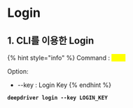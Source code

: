 # Login

## 1. CLI를 이용한 Login

{% hint style="info" %}
Command : <mark style="color:yellow;">login</mark>

Option:

* \--key : Login Key
{% endhint %}

<pre class="language-sh"><code class="lang-sh"><strong>deepdriver login --key LOGIN_KEY
</strong></code></pre>
